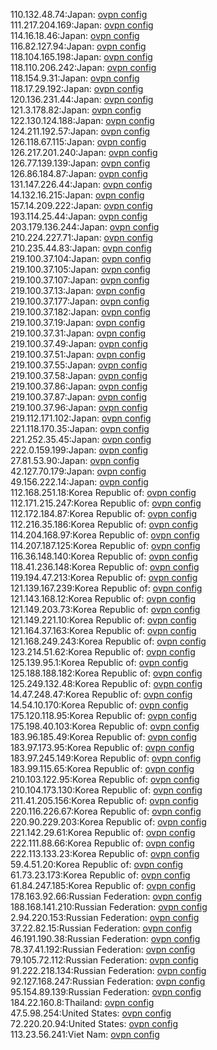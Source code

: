 110.132.48.74:Japan: [ovpn config](vpn/110_132_48_74.ovpn)  
111.217.204.169:Japan: [ovpn config](vpn/111_217_204_169.ovpn)  
114.16.18.46:Japan: [ovpn config](vpn/114_16_18_46.ovpn)  
116.82.127.94:Japan: [ovpn config](vpn/116_82_127_94.ovpn)  
118.104.165.198:Japan: [ovpn config](vpn/118_104_165_198.ovpn)  
118.110.206.242:Japan: [ovpn config](vpn/118_110_206_242.ovpn)  
118.154.9.31:Japan: [ovpn config](vpn/118_154_9_31.ovpn)  
118.17.29.192:Japan: [ovpn config](vpn/118_17_29_192.ovpn)  
120.136.231.44:Japan: [ovpn config](vpn/120_136_231_44.ovpn)  
121.3.178.82:Japan: [ovpn config](vpn/121_3_178_82.ovpn)  
122.130.124.188:Japan: [ovpn config](vpn/122_130_124_188.ovpn)  
124.211.192.57:Japan: [ovpn config](vpn/124_211_192_57.ovpn)  
126.118.67.115:Japan: [ovpn config](vpn/126_118_67_115.ovpn)  
126.217.201.240:Japan: [ovpn config](vpn/126_217_201_240.ovpn)  
126.77.139.139:Japan: [ovpn config](vpn/126_77_139_139.ovpn)  
126.86.184.87:Japan: [ovpn config](vpn/126_86_184_87.ovpn)  
131.147.226.44:Japan: [ovpn config](vpn/131_147_226_44.ovpn)  
14.132.16.215:Japan: [ovpn config](vpn/14_132_16_215.ovpn)  
157.14.209.222:Japan: [ovpn config](vpn/157_14_209_222.ovpn)  
193.114.25.44:Japan: [ovpn config](vpn/193_114_25_44.ovpn)  
203.179.136.244:Japan: [ovpn config](vpn/203_179_136_244.ovpn)  
210.224.227.71:Japan: [ovpn config](vpn/210_224_227_71.ovpn)  
210.235.44.83:Japan: [ovpn config](vpn/210_235_44_83.ovpn)  
219.100.37.104:Japan: [ovpn config](vpn/219_100_37_104.ovpn)  
219.100.37.105:Japan: [ovpn config](vpn/219_100_37_105.ovpn)  
219.100.37.107:Japan: [ovpn config](vpn/219_100_37_107.ovpn)  
219.100.37.13:Japan: [ovpn config](vpn/219_100_37_13.ovpn)  
219.100.37.177:Japan: [ovpn config](vpn/219_100_37_177.ovpn)  
219.100.37.182:Japan: [ovpn config](vpn/219_100_37_182.ovpn)  
219.100.37.19:Japan: [ovpn config](vpn/219_100_37_19.ovpn)  
219.100.37.31:Japan: [ovpn config](vpn/219_100_37_31.ovpn)  
219.100.37.49:Japan: [ovpn config](vpn/219_100_37_49.ovpn)  
219.100.37.51:Japan: [ovpn config](vpn/219_100_37_51.ovpn)  
219.100.37.55:Japan: [ovpn config](vpn/219_100_37_55.ovpn)  
219.100.37.58:Japan: [ovpn config](vpn/219_100_37_58.ovpn)  
219.100.37.86:Japan: [ovpn config](vpn/219_100_37_86.ovpn)  
219.100.37.87:Japan: [ovpn config](vpn/219_100_37_87.ovpn)  
219.100.37.96:Japan: [ovpn config](vpn/219_100_37_96.ovpn)  
219.112.171.102:Japan: [ovpn config](vpn/219_112_171_102.ovpn)  
221.118.170.35:Japan: [ovpn config](vpn/221_118_170_35.ovpn)  
221.252.35.45:Japan: [ovpn config](vpn/221_252_35_45.ovpn)  
222.0.159.199:Japan: [ovpn config](vpn/222_0_159_199.ovpn)  
27.81.53.90:Japan: [ovpn config](vpn/27_81_53_90.ovpn)  
42.127.70.179:Japan: [ovpn config](vpn/42_127_70_179.ovpn)  
49.156.222.14:Japan: [ovpn config](vpn/49_156_222_14.ovpn)  
112.168.251.18:Korea Republic of: [ovpn config](vpn/112_168_251_18.ovpn)  
112.171.215.247:Korea Republic of: [ovpn config](vpn/112_171_215_247.ovpn)  
112.172.184.87:Korea Republic of: [ovpn config](vpn/112_172_184_87.ovpn)  
112.216.35.186:Korea Republic of: [ovpn config](vpn/112_216_35_186.ovpn)  
114.204.168.97:Korea Republic of: [ovpn config](vpn/114_204_168_97.ovpn)  
114.207.187.125:Korea Republic of: [ovpn config](vpn/114_207_187_125.ovpn)  
116.36.148.140:Korea Republic of: [ovpn config](vpn/116_36_148_140.ovpn)  
118.41.236.148:Korea Republic of: [ovpn config](vpn/118_41_236_148.ovpn)  
119.194.47.213:Korea Republic of: [ovpn config](vpn/119_194_47_213.ovpn)  
121.139.167.239:Korea Republic of: [ovpn config](vpn/121_139_167_239.ovpn)  
121.143.168.12:Korea Republic of: [ovpn config](vpn/121_143_168_12.ovpn)  
121.149.203.73:Korea Republic of: [ovpn config](vpn/121_149_203_73.ovpn)  
121.149.221.10:Korea Republic of: [ovpn config](vpn/121_149_221_10.ovpn)  
121.164.37.163:Korea Republic of: [ovpn config](vpn/121_164_37_163.ovpn)  
121.168.249.243:Korea Republic of: [ovpn config](vpn/121_168_249_243.ovpn)  
123.214.51.62:Korea Republic of: [ovpn config](vpn/123_214_51_62.ovpn)  
125.139.95.1:Korea Republic of: [ovpn config](vpn/125_139_95_1.ovpn)  
125.188.188.182:Korea Republic of: [ovpn config](vpn/125_188_188_182.ovpn)  
125.249.132.48:Korea Republic of: [ovpn config](vpn/125_249_132_48.ovpn)  
14.47.248.47:Korea Republic of: [ovpn config](vpn/14_47_248_47.ovpn)  
14.54.10.170:Korea Republic of: [ovpn config](vpn/14_54_10_170.ovpn)  
175.120.118.95:Korea Republic of: [ovpn config](vpn/175_120_118_95.ovpn)  
175.198.40.103:Korea Republic of: [ovpn config](vpn/175_198_40_103.ovpn)  
183.96.185.49:Korea Republic of: [ovpn config](vpn/183_96_185_49.ovpn)  
183.97.173.95:Korea Republic of: [ovpn config](vpn/183_97_173_95.ovpn)  
183.97.245.149:Korea Republic of: [ovpn config](vpn/183_97_245_149.ovpn)  
183.99.115.65:Korea Republic of: [ovpn config](vpn/183_99_115_65.ovpn)  
210.103.122.95:Korea Republic of: [ovpn config](vpn/210_103_122_95.ovpn)  
210.104.173.130:Korea Republic of: [ovpn config](vpn/210_104_173_130.ovpn)  
211.41.205.156:Korea Republic of: [ovpn config](vpn/211_41_205_156.ovpn)  
220.116.226.67:Korea Republic of: [ovpn config](vpn/220_116_226_67.ovpn)  
220.90.229.203:Korea Republic of: [ovpn config](vpn/220_90_229_203.ovpn)  
221.142.29.61:Korea Republic of: [ovpn config](vpn/221_142_29_61.ovpn)  
222.111.88.66:Korea Republic of: [ovpn config](vpn/222_111_88_66.ovpn)  
222.113.133.23:Korea Republic of: [ovpn config](vpn/222_113_133_23.ovpn)  
59.4.51.20:Korea Republic of: [ovpn config](vpn/59_4_51_20.ovpn)  
61.73.23.173:Korea Republic of: [ovpn config](vpn/61_73_23_173.ovpn)  
61.84.247.185:Korea Republic of: [ovpn config](vpn/61_84_247_185.ovpn)  
178.163.92.66:Russian Federation: [ovpn config](vpn/178_163_92_66.ovpn)  
188.168.141.210:Russian Federation: [ovpn config](vpn/188_168_141_210.ovpn)  
2.94.220.153:Russian Federation: [ovpn config](vpn/2_94_220_153.ovpn)  
37.22.82.15:Russian Federation: [ovpn config](vpn/37_22_82_15.ovpn)  
46.191.190.38:Russian Federation: [ovpn config](vpn/46_191_190_38.ovpn)  
78.37.41.192:Russian Federation: [ovpn config](vpn/78_37_41_192.ovpn)  
79.105.72.112:Russian Federation: [ovpn config](vpn/79_105_72_112.ovpn)  
91.222.218.134:Russian Federation: [ovpn config](vpn/91_222_218_134.ovpn)  
92.127.168.247:Russian Federation: [ovpn config](vpn/92_127_168_247.ovpn)  
95.154.89.139:Russian Federation: [ovpn config](vpn/95_154_89_139.ovpn)  
184.22.160.8:Thailand: [ovpn config](vpn/184_22_160_8.ovpn)  
47.5.98.254:United States: [ovpn config](vpn/47_5_98_254.ovpn)  
72.220.20.94:United States: [ovpn config](vpn/72_220_20_94.ovpn)  
113.23.56.241:Viet Nam: [ovpn config](vpn/113_23_56_241.ovpn)  
